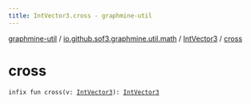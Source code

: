 ```yaml
---
title: IntVector3.cross - graphmine-util
---
```


[graphmine-util](../../index.html) / [io.github.sof3.graphmine.util.math](../index.html) / [IntVector3](index.html) / [cross](./cross.html)

# cross

`infix fun cross(v: `[`IntVector3`](index.html)`): `[`IntVector3`](index.html)